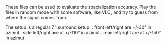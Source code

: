 These files can be used to evaluate the spacialization accuracy.
Play the files in random mode with some software, like VLC, and try to guess from where the signal comes from.

The setup is a regular 7.1 surround setup:
. front left/right are +/-30° in azimut
. side left/right are at +/-110° in azimut
. rear left/right are at +/-150° in azimut